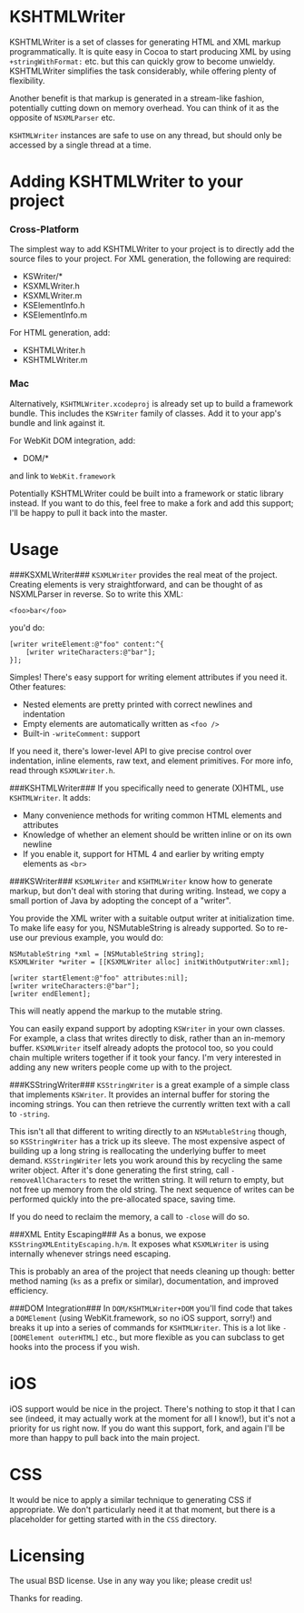 KSHTMLWriter
=============

KSHTMLWriter is a set of classes for generating HTML and XML markup programmatically. It is quite easy in Cocoa to start producing XML by using `+stringWithFormat:` etc. but this can quickly grow to become unwieldy. KSHTMLWriter simplifies the task considerably, while offering plenty of flexibility.

Another benefit is that markup is generated in a stream-like fashion, potentially cutting down on memory overhead. You can think of it as the opposite of `NSXMLParser` etc.

`KSHTMLWriter` instances are safe to use on any thread, but should only be accessed by a single thread at a time.

Adding KSHTMLWriter to your project
====================================

### Cross-Platform ###

The simplest way to add KSHTMLWriter to your project is to directly add the source files to your project. For XML generation, the following are required:

- KSWriter/*
- KSXMLWriter.h
- KSXMLWriter.m
- KSElementInfo.h
- KSElementInfo.m

For HTML generation, add:

- KSHTMLWriter.h
- KSHTMLWriter.m

### Mac ###

Alternatively, `KSHTMLWriter.xcodeproj` is already set up to build a framework bundle. This includes the `KSWriter` family of classes. Add it to your app's bundle and link against it.

For WebKit DOM integration, add:

- DOM/*

and link to `WebKit.framework`

Potentially KSHTMLWriter could be built into a framework or static library instead. If you want to do this, feel free to make a fork and add this support; I'll be happy to pull it back into the master.

Usage
=====

###KSXMLWriter###
`KSXMLWriter` provides the real meat of the project. Creating elements is very straightforward, and can be thought of as NSXMLParser in reverse. So to write this XML:

    <foo>bar</foo>

you'd do:

    [writer writeElement:@"foo" content:^{
		[writer writeCharacters:@"bar"];
	}];

Simples! There's easy support for writing element attributes if you need it. Other features:

- Nested elements are pretty printed with correct newlines and indentation
- Empty elements are automatically written as `<foo />`
- Built-in `-writeComment:` support

If you need it, there's lower-level API to give precise control over indentation, inline elements, raw text, and element primitives. For more info, read through `KSXMLWriter.h`.

###KSHTMLWriter###
If you specifically need to generate (X)HTML, use `KSHTMLWriter`. It adds:

- Many convenience methods for writing common HTML elements and attributes
- Knowledge of whether an element should be written inline or on its own newline
- If you enable it, support for HTML 4 and earlier by writing empty elements as `<br>`

###KSWriter###
`KSXMLWriter` and `KSHTMLWriter` know how to generate markup, but don't deal with storing that during writing. Instead, we copy a small portion of Java by adopting the concept of a "writer".

You provide the XML writer with a suitable output writer at initialization time. To make life easy for you, NSMutableString is already supported. So to re-use our previous example, you would do:

    NSMutableString *xml = [NSMutableString string];
    KSXMLWriter *writer = [[KSXMLWriter alloc] initWithOutputWriter:xml];
    
    [writer startElement:@"foo" attributes:nil];
    [writer writeCharacters:@"bar"];
    [writer endElement];

This will neatly append the markup to the mutable string.

You can easily expand support by adopting `KSWriter` in your own classes. For example, a class that writes directly to disk, rather than an in-memory buffer. `KSXMLWriter` itself already adopts the protocol too, so you could chain multiple writers together if it took your fancy. I'm very interested in adding any new writers people come up with to the project.

###KSStringWriter###
`KSStringWriter` is a great example of a simple class that implements `KSWriter`. It provides an internal buffer for storing the incoming strings. You can then retrieve the currently written text with a call to `-string`.

This isn't all that different to writing directly to an `NSMutableString` though, so `KSStringWriter` has a trick up its sleeve. The most expensive aspect of building up a long string is reallocating the underlying buffer to meet demand. `KSStringWriter` lets you work around this by recycling the same writer object. After it's done generating the first string, call `-removeAllCharacters` to reset the written string. It will return to empty, but not free up memory from the old string. The next sequence of writes can be performed quickly into the pre-allocated space, saving time.

If you do need to reclaim the memory, a call to `-close` will do so.

###XML Entity Escaping###
As a bonus, we expose `KSStringXMLEntityEscaping.h/m`. It exposes what `KSXMLWriter` is using internally whenever strings need escaping.

This is probably an area of the project that needs cleaning up though: better method naming (`ks` as a prefix or similar), documentation, and improved efficiency.

###DOM Integration###
In `DOM/KSHTMLWriter+DOM` you'll find code that takes a `DOMElement` (using WebKit.framework, so no iOS support, sorry!) and breaks it up into a series of commands for `KSHTMLWriter`. This is a lot like `-[DOMElement outerHTML]` etc., but more flexible as you can subclass to get hooks into the process if you wish.

iOS
===
iOS support would be nice in the project. There's nothing to stop it that I can see (indeed, it may actually work at the moment for all I know!), but it's not a priority for us right now. If you do want this support, fork, and again I'll be more than happy to pull back into the main project.

CSS
===
It would be nice to apply a similar technique to generating CSS if appropriate. We don't particularly need it at that moment, but there is a placeholder for getting started with in the `CSS` directory.

Licensing
=========

The usual BSD license. Use in any way you like; please credit us!

Thanks for reading.